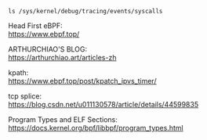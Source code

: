 ``` shell
ls /sys/kernel/debug/tracing/events/syscalls
```

Head First eBPF:  
https://www.ebpf.top/  

ARTHURCHIAO'S BLOG:  
https://arthurchiao.art/articles-zh  

kpath:  
https://www.ebpf.top/post/kpatch_ipvs_timer/  

tcp splice:  
https://blog.csdn.net/u011130578/article/details/44599835 

Program Types and ELF Sections:  
https://docs.kernel.org/bpf/libbpf/program_types.html
